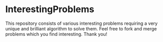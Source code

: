 # InterestingProblems
This repository consists of various interesting problems requiring a very unique and brilliant algorithm to solve them. Feel free to fork and merge problems which you find interesting. Thank you!
